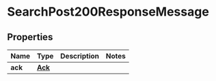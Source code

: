 

# SearchPost200ResponseMessage


## Properties

| Name | Type | Description | Notes |
|------------ | ------------- | ------------- | -------------|
|**ack** | [**Ack**](Ack.md) |  |  |




